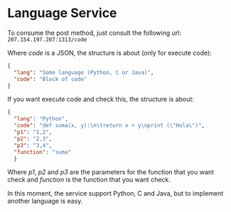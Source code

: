 Language Service
=======

To consume the post method, just consult the following url:
`207.154.197.207:1313/code`

Where _code_ is a JSON, the structure is about (only for execute code):

```json
{
  "lang": "Some language (Python, C or Java)",
  "code": "Block of code"
}
``` 
If you want execute code and check this, the structure is about:
```json
{
  "lang": "Python",
  "code": "def suma(x, y):\n\treturn x + y\nprint (\"Hola\")",
  "p1": "1,2",
  "p2": "2,3",
  "p3": "3,4",
  "function": "suma" 
  }
``` 
Where _p1_, _p2_ and _p3_ are the parameters for the function that you want check and _function_ is the function that you want check.



In this moment, the service support Python, C and Java, but to implement another language is easy.